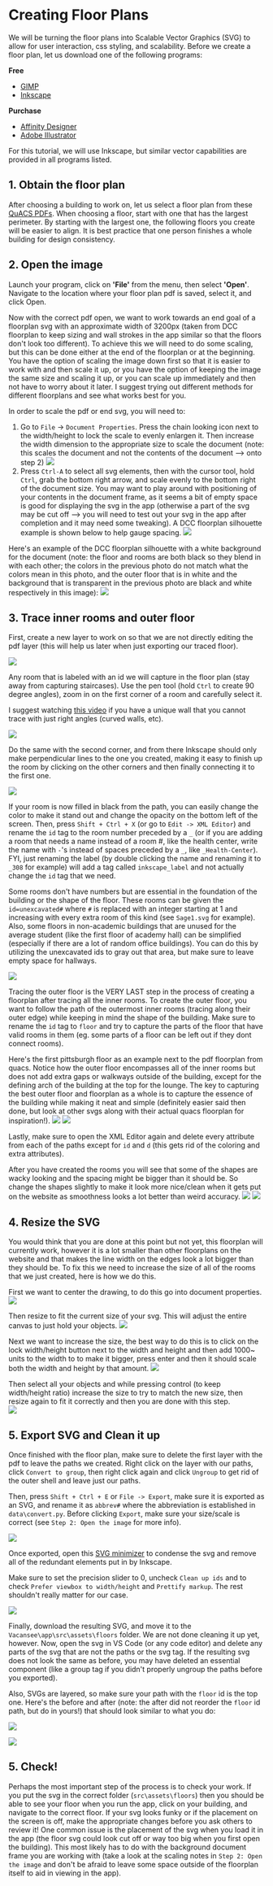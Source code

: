 # Creating Floor Plans
We will be turning the floor plans into Scalable Vector Graphics (SVG) to allow for user interaction, css styling, and scalability. Before we create a floor plan, let us download one of the following programs:

**Free**
- [GIMP](https://www.gimp.org/)
- [Inkscape](https://inkscape.org/)

**Purchase**
- [Affinity Designer](https://affinity.serif.com/en-us/designer/)
- [Adobe Illustrator](https://helpx.adobe.com/illustrator/get-started.html)

For this tutorial, we will use Inkscape, but similar vector capabilities are provided in all programs listed. 

## 1. Obtain the floor plan
After choosing a building to work on, let us select a floor plan from these [QuACS PDFs](https://github.com/quacs/quacs-data/tree/5330bf53a2a553acfaee0ed7d03067b707464ce4/floor_plans). When choosing a floor, start with one that has the largest perimeter. By starting with the largest one, the following floors you create will be easier to align. It is best practice that one person finishes a whole building for design consistency.

## 2. Open the image
Launch your program, click on **'File'** from the menu, then select **'Open'**. Navigate to the location where your floor plan pdf is saved, select it, and click Open.

Now with the correct pdf open, we want to work towards an end goal of a floorplan svg with an approximate width of 3200px (taken from DCC floorplan to keep sizing and wall strokes in the app similar so that the floors don't look too different). To achieve this we will need to do some scaling, but this can be done either at the end of the floorplan or at the beginning. You have the option of scaling the image down first so that it is easier to work with and then scale it up, or you have the option of keeping the image the same size and scaling it up, or you can scale up immediately and then not have to worry about it later. I suggest trying out different methods for different floorplans and see what works best for you.

In order to scale the pdf or end svg, you will need to:
1. Go to `File` -> `Document Properties`. Press the chain looking icon next to the width/height to lock the scale to evenly enlargen it. Then increase the width dimension to the appropriate size to scale the document (note: this scales the document and not the contents of the document --> onto step 2)
![](.embed/create-basic-floor-plans-1.png)
2. Press `Ctrl-A` to select all svg elements, then with the cursor tool, hold `Ctrl`, grab the bottom right arrow, and scale evenly to the bottom right of the document size. You may want to play around with positioning of your contents in the document frame, as it seems a bit of empty space is good for displaying the svg in the app (otherwise a part of the svg may be cut off --> you will need to test out your svg in the app after completion and it may need some tweaking). A DCC floorplan silhouette example is shown below to help gauge spacing.
![](.embed/create-basic-floor-plans-2.png)

Here's an example of the DCC floorplan silhouette with a white background for the document (note: the floor and rooms are both black so they blend in with each other; the colors in the previous photo do not match what the colors mean in this photo, and the outer floor that is in white and the background that is transparent in the previous photo are black and white respectively in this image):
![](.embed/create-basic-floor-plans-3.png)

## 3. Trace inner rooms and outer floor
First, create a new layer to work on so that we are not directly editing the pdf layer (this will help us later when just exporting our traced floor).

![](.embed/create-basic-floor-plans-4.png)

Any room that is labeled with an id we will capture in the floor plan (stay away from capturing staircases). Use the pen tool (hold `Ctrl` to create 90 degree angles), zoom in on the first corner of a room and carefully select it.

I suggest watching [this video](https://www.youtube.com/watch?v=ijZlMHJJ0F0&ab_channel=LogosByNick) if you have a unique wall that you cannot trace with just right angles (curved walls, etc).

![](.embed/create-basic-floor-plans-5.png)

Do the same with the second corner, and from there Inkscape should only make perpendicular lines to the one you created, making it easy to finish up the room by clicking on the other corners and then finally connecting it to the first one.

![](.embed/create-basic-floor-plans-6.png)

If your room is now filled in black from the path, you can easily change the color to make it stand out and change the opacity on the bottom left of the screen. Then, press `Shift + Ctrl + X` (or go to `Edit -> XML Editor`) and rename the `id` tag to the room number preceded by a `_` (or if you are adding a room that needs a name instead of a room #, like the health center, write the name with `-`'s instead of spaces preceded by a `_`, like `_Health-Center`). FYI, just renaming the label (by double clicking the name and renaming it to `_308` for example) will add a tag called `inkscape_label` and not actually change the `id` tag that we need.

Some rooms don't have numbers but are essential in the foundation of the building or the shape of the floor. These rooms can be given the `id=unexcavated#` where `#` is replaced with an integer starting at 1 and increasing with every extra room of this kind (see `Sage1.svg` for example). Also, some floors in non-academic buildings that are unused for the average student (like the first floor of academy hall) can be simplified (especially if there are a lot of random office buildings). You can do this by utilizing the unexcavated ids to gray out that area, but make sure to leave empty space for hallways.

![](.embed/create-basic-floor-plans-7.png)

Tracing the outer floor is the VERY LAST step in the process of creating a floorplan after tracing all the inner rooms. To create the outer floor, you want to follow the path of the outermost inner rooms (tracing along their outer edge) while keeping in mind the shape of the building. Make sure to rename the `id` tag to `floor` and try to capture the parts of the floor that have valid rooms in them (eg. some parts of a floor can be left out if they dont connect rooms).

Here's the first pittsburgh floor as an example next to the pdf floorplan from quacs. Notice how the outer floor encompasses all of the inner rooms but does not add extra gaps or walkways outside of the building, except for the defining arch of the building at the top for the lounge. The key to capturing the best outer floor and floorplan as a whole is to capture the essence of the building while making it neat and simple (definitely easier said then done, but look at other svgs along with their actual quacs floorplan for inspiration!).
![](.embed/create-basic-floor-plans-8.png)
![](.embed/create-basic-floor-plans-9.png)

Lastly, make sure to open the XML Editor again and delete every attribute from each of the paths except for `id` and `d` (this gets rid of the coloring and extra attributes).

After you have created the rooms you will see that some of the shapes are wacky looking and the spacing might be bigger than it should be. So change the shapes slightly to make it look more nice/clean when it gets put on the website as smoothness looks a lot better than weird accuracy. 
![](.embed/create-basic-floor-plans-14.png)
![](.embed/create-basic-floor-plans-15.png)


## 4. Resize the SVG 

You would think that you are done at this point but not yet, this floorplan will currently work, however it is a lot smaller than other floorplans on the website and that makes the line width on the edges look a lot bigger than they should be. To fix this we need to increase the size of all of the rooms that we just created, here is how we do this.

First we want to center the drawing, to do this go into document properties.
![](.embed/create-basic-floor-plans-16.png)

Then resize to fit the current size of your svg. This will adjust the entire canvas to just hold your objects.
![](.embed/create-basic-floor-plans-17.png)

Next we want to increase the size, the best way to do this is to click on the lock width/height button next to the width and height and then add 1000~ units to the width to to make it bigger, press enter and then it should scale both the width and height by that amount.
![](.embed/create-basic-floor-plans-18.png)

Then select all your objects and while pressing control (to keep width/height ratio) increase the size to try to match the new size, then resize again to fit it correctly and then you are done with this step.  
![](.embed/create-basic-floor-plans-19.png)


## 5. Export SVG and Clean it up
Once finished with the floor plan, make sure to delete the first layer with the pdf to leave the paths we created. Right click on the layer with our paths, click `Convert to group`, then right click again and click `Ungroup` to get rid of the outer shell and leave just our paths.

Then, press `Shift + Ctrl + E` or `File -> Export`, make sure it is exported as an SVG, and rename it as `abbrev#` where the abbreviation is established in `data\convert.py`. Before clicking `Export`, make sure your size/scale is correct (see `Step 2: Open the image` for more info).

![](.embed/create-basic-floor-plans-10.png)

Once exported, open this [SVG minimizer](https://svgomg.net/) to condense the svg and remove all of the redundant elements put in by Inkscape.

Make sure to set the precision slider to 0, uncheck `Clean up ids` and to check `Prefer viewbox to width/height` and `Prettify markup`. The rest shouldn't really matter for our case.

![](.embed/create-basic-floor-plans-11.png)

Finally, download the resulting SVG, and move it to the `Vacansee\app\src\assets\floors` folder. We are not done cleaning it up yet, however. Now, open the svg in VS Code (or any code editor) and delete any parts of the svg that are not the paths or the svg tag. If the resulting svg does not look the same as before, you may have deleted an essential component (like a group tag if you didn't properly ungroup the paths before you exported). 

Also, SVGs are layered, so make sure your path with the `floor` id is the top one. Here's the before and after (note: the after did not reorder the `floor` id path, but do in yours!) that should look similar to what you do:

![](.embed/create-basic-floor-plans-12.png)

![](.embed/create-basic-floor-plans-13.png)

## 5. Check!
Perhaps the most important step of the process is to check your work. If you put the svg in the correct folder (`src\assets\floors`) then you should be able to see your floor when you run the app, click on your building, and navigate to the correct floor. If your svg looks funky or if the placement on the screen is off, make the appropriate changes before you ask others to review it! One common issue is the placement of the svg when you load it in the app (the floor svg could look cut off or way too big when you first open the building). This most likely has to do with the background document frame you are working with (take a look at the scaling notes in `Step 2: Open the image` and don't be afraid to leave some space outside of the floorplan itself to aid in viewing in the app). 
